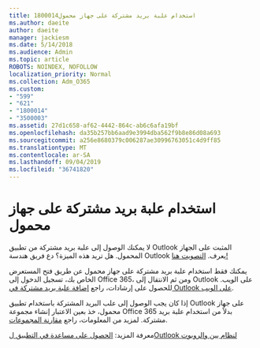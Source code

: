 ```yaml
---
title: 1800014استخدام علبة بريد مشتركة على جهاز محمول
ms.author: daeite
author: daeite
manager: jackiesm
ms.date: 5/14/2018
ms.audience: Admin
ms.topic: article
ROBOTS: NOINDEX, NOFOLLOW
localization_priority: Normal
ms.collection: Adm_O365
ms.custom:
- "599"
- "621"
- "1800014"
- "3500003"
ms.assetid: 27d1c658-af62-4442-864c-ab6c6afa19bf
ms.openlocfilehash: da35b257bb6aad9e3994dba562f9b8e86d08a693
ms.sourcegitcommit: a256e8680379c006287ae30996763051c4d9ff85
ms.translationtype: MT
ms.contentlocale: ar-SA
ms.lasthandoff: 09/04/2019
ms.locfileid: "36741820"
---
```

# <a name="using-a-shared-mailbox-on-a-mobile-device"></a>استخدام علبة بريد مشتركة على جهاز محمول

لا يمكنك الوصول إلى علبة بريد مشتركة من تطبيق Outlook المثبت على الجهاز المحمول. هل تريد هذه الميزة؟ دع فريق هندسة Outlook يعرف. [التصويت هنا!](https://go.microsoft.com/fwlink/?linked=862116)
  
يمكنك فقط استخدام علبة بريد مشتركة على جهاز محمول عن طريق فتح المستعرض الخاص بك، تسجيل الدخول إلى Office 365، ومن ثم الانتقال إلى Outlook على الويب. للحصول على إرشادات، راجع [إضافة علبة بريد مشتركة في Outlook على الويب](https://support.office.com/article/add-a-shared-mailbox-to-outlook-on-the-web-98b5a90d-4e38-415d-a030-f09a4cd28207).
  
إذا كان يجب الوصول إلى علب البريد المشتركة باستخدام تطبيق Outlook على جهاز محمول، خذ بعين الاعتبار إنشاء مجموعة Office 365 بدلاً من استخدام علبة بريد مشتركة. لمزيد من المعلومات، راجع [مقارنة المجموعات](https://docs.microsoft.com/office365/admin/create-groups/compare-groups).
  
معرفة المزيد: [الحصول على مساعدة في التطبيق لOutlook لنظام يين والروبوت](https://support.office.com/article/Get-in-app-help-for-Outlook-for-iOS-and-Android-218a22d1-9fa5-4889-b689-de1c63493243)
  
